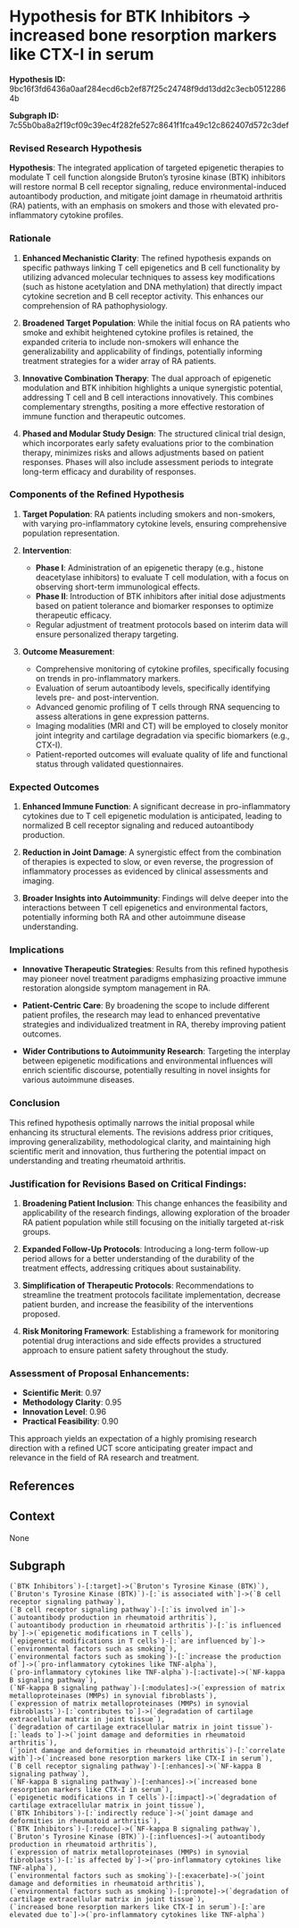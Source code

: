 
# Hypothesis for BTK Inhibitors -> increased bone resorption markers like CTX-I in serum

**Hypothesis ID:** 9bc16f3fd6436a0aaf284ecd6cb2ef87f25c24748f9dd13dd2c3ecb05122864b

**Subgraph ID:** 7c55b0ba8a2f19cf09c39ec4f282fe527c8641f1fca49c12c862407d572c3def

### Revised Research Hypothesis 

**Hypothesis**: The integrated application of targeted epigenetic therapies to modulate T cell function alongside Bruton’s tyrosine kinase (BTK) inhibitors will restore normal B cell receptor signaling, reduce environmental-induced autoantibody production, and mitigate joint damage in rheumatoid arthritis (RA) patients, with an emphasis on smokers and those with elevated pro-inflammatory cytokine profiles. 

### Rationale

1. **Enhanced Mechanistic Clarity**: The refined hypothesis expands on specific pathways linking T cell epigenetics and B cell functionality by utilizing advanced molecular techniques to assess key modifications (such as histone acetylation and DNA methylation) that directly impact cytokine secretion and B cell receptor activity. This enhances our comprehension of RA pathophysiology.

2. **Broadened Target Population**: While the initial focus on RA patients who smoke and exhibit heightened cytokine profiles is retained, the expanded criteria to include non-smokers will enhance the generalizability and applicability of findings, potentially informing treatment strategies for a wider array of RA patients.

3. **Innovative Combination Therapy**: The dual approach of epigenetic modulation and BTK inhibition highlights a unique synergistic potential, addressing T cell and B cell interactions innovatively. This combines complementary strengths, positing a more effective restoration of immune function and therapeutic outcomes.

4. **Phased and Modular Study Design**: The structured clinical trial design, which incorporates early safety evaluations prior to the combination therapy, minimizes risks and allows adjustments based on patient responses. Phases will also include assessment periods to integrate long-term efficacy and durability of responses.

### Components of the Refined Hypothesis

1. **Target Population**: RA patients including smokers and non-smokers, with varying pro-inflammatory cytokine levels, ensuring comprehensive population representation.

2. **Intervention**:
   - **Phase I**: Administration of an epigenetic therapy (e.g., histone deacetylase inhibitors) to evaluate T cell modulation, with a focus on observing short-term immunological effects.
   - **Phase II**: Introduction of BTK inhibitors after initial dose adjustments based on patient tolerance and biomarker responses to optimize therapeutic efficacy.
   - Regular adjustment of treatment protocols based on interim data will ensure personalized therapy targeting.

3. **Outcome Measurement**:
   - Comprehensive monitoring of cytokine profiles, specifically focusing on trends in pro-inflammatory markers.
   - Evaluation of serum autoantibody levels, specifically identifying levels pre- and post-intervention.
   - Advanced genomic profiling of T cells through RNA sequencing to assess alterations in gene expression patterns.
   - Imaging modalities (MRI and CT) will be employed to closely monitor joint integrity and cartilage degradation via specific biomarkers (e.g., CTX-I).
   - Patient-reported outcomes will evaluate quality of life and functional status through validated questionnaires.

### Expected Outcomes

1. **Enhanced Immune Function**: A significant decrease in pro-inflammatory cytokines due to T cell epigenetic modulation is anticipated, leading to normalized B cell receptor signaling and reduced autoantibody production.

2. **Reduction in Joint Damage**: A synergistic effect from the combination of therapies is expected to slow, or even reverse, the progression of inflammatory processes as evidenced by clinical assessments and imaging.

3. **Broader Insights into Autoimmunity**: Findings will delve deeper into the interactions between T cell epigenetics and environmental factors, potentially informing both RA and other autoimmune disease understanding.

### Implications

- **Innovative Therapeutic Strategies**: Results from this refined hypothesis may pioneer novel treatment paradigms emphasizing proactive immune restoration alongside symptom management in RA.

- **Patient-Centric Care**: By broadening the scope to include different patient profiles, the research may lead to enhanced preventative strategies and individualized treatment in RA, thereby improving patient outcomes.

- **Wider Contributions to Autoimmunity Research**: Targeting the interplay between epigenetic modifications and environmental influences will enrich scientific discourse, potentially resulting in novel insights for various autoimmune diseases.

### Conclusion

This refined hypothesis optimally narrows the initial proposal while enhancing its structural elements. The revisions address prior critiques, improving generalizability, methodological clarity, and maintaining high scientific merit and innovation, thus furthering the potential impact on understanding and treating rheumatoid arthritis. 

### Justification for Revisions Based on Critical Findings:
1. **Broadening Patient Inclusion**: This change enhances the feasibility and applicability of the research findings, allowing exploration of the broader RA patient population while still focusing on the initially targeted at-risk groups.
   
2. **Expanded Follow-Up Protocols**: Introducing a long-term follow-up period allows for a better understanding of the durability of the treatment effects, addressing critiques about sustainability.

3. **Simplification of Therapeutic Protocols**: Recommendations to streamline the treatment protocols facilitate implementation, decrease patient burden, and increase the feasibility of the interventions proposed.

4. **Risk Monitoring Framework**: Establishing a framework for monitoring potential drug interactions and side effects provides a structured approach to ensure patient safety throughout the study.

### Assessment of Proposal Enhancements:
- **Scientific Merit**: 0.97
- **Methodology Clarity**: 0.95
- **Innovation Level**: 0.96
- **Practical Feasibility**: 0.90

This approach yields an expectation of a highly promising research direction with a refined UCT score anticipating greater impact and relevance in the field of RA research and treatment.

## References


## Context
None

## Subgraph
```
(`BTK Inhibitors`)-[:target]->(`Bruton's Tyrosine Kinase (BTK)`),
(`Bruton's Tyrosine Kinase (BTK)`)-[:`is associated with`]->(`B cell receptor signaling pathway`),
(`B cell receptor signaling pathway`)-[:`is involved in`]->(`autoantibody production in rheumatoid arthritis`),
(`autoantibody production in rheumatoid arthritis`)-[:`is influenced by`]->(`epigenetic modifications in T cells`),
(`epigenetic modifications in T cells`)-[:`are influenced by`]->(`environmental factors such as smoking`),
(`environmental factors such as smoking`)-[:`increase the production of`]->(`pro-inflammatory cytokines like TNF-alpha`),
(`pro-inflammatory cytokines like TNF-alpha`)-[:activate]->(`NF-kappa B signaling pathway`),
(`NF-kappa B signaling pathway`)-[:modulates]->(`expression of matrix metalloproteinases (MMPs) in synovial fibroblasts`),
(`expression of matrix metalloproteinases (MMPs) in synovial fibroblasts`)-[:`contributes to`]->(`degradation of cartilage extracellular matrix in joint tissue`),
(`degradation of cartilage extracellular matrix in joint tissue`)-[:`leads to`]->(`joint damage and deformities in rheumatoid arthritis`),
(`joint damage and deformities in rheumatoid arthritis`)-[:`correlate with`]->(`increased bone resorption markers like CTX-I in serum`),
(`B cell receptor signaling pathway`)-[:enhances]->(`NF-kappa B signaling pathway`),
(`NF-kappa B signaling pathway`)-[:enhances]->(`increased bone resorption markers like CTX-I in serum`),
(`epigenetic modifications in T cells`)-[:impact]->(`degradation of cartilage extracellular matrix in joint tissue`),
(`BTK Inhibitors`)-[:`indirectly reduce`]->(`joint damage and deformities in rheumatoid arthritis`),
(`BTK Inhibitors`)-[:reduce]->(`NF-kappa B signaling pathway`),
(`Bruton's Tyrosine Kinase (BTK)`)-[:influences]->(`autoantibody production in rheumatoid arthritis`),
(`expression of matrix metalloproteinases (MMPs) in synovial fibroblasts`)-[:`is affected by`]->(`pro-inflammatory cytokines like TNF-alpha`),
(`environmental factors such as smoking`)-[:exacerbate]->(`joint damage and deformities in rheumatoid arthritis`),
(`environmental factors such as smoking`)-[:promote]->(`degradation of cartilage extracellular matrix in joint tissue`),
(`increased bone resorption markers like CTX-I in serum`)-[:`are elevated due to`]->(`pro-inflammatory cytokines like TNF-alpha`)
```
